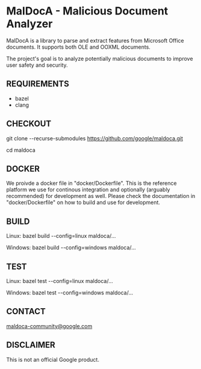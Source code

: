 # MalDocA - Malicious Document Analyzer

MalDocA is a library to parse and extract features from Microsoft Office documents. It supports both OLE and OOXML documents.

The project's goal is to analyze potentially malicious documents to improve user safety and security.

## REQUIREMENTS
- bazel
- clang

## CHECKOUT
git clone --recurse-submodules https://github.com/google/maldoca.git

cd maldoca

## DOCKER
We proivde a docker file in "docker/Dockerfile". This is the reference
platform we use for continous integration and optionally (arguably recommended)
for development as well. Please check the documentation in "docker/Dockerfile" on how to
build and use for development.

## BUILD
Linux: bazel build --config=linux maldoca/...

Windows: bazel build --config=windows maldoca/...

## TEST
Linux: bazel test --config=linux maldoca/...

Windows: bazel test --config=windows maldoca/...

## CONTACT
maldoca-community@google.com

## DISCLAIMER
This is not an official Google product.
